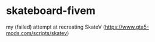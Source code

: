 # skateboard-fivem
my (failed) attempt at recreating SkateV (https://www.gta5-mods.com/scripts/skatev)
